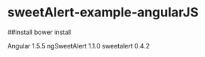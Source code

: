 # sweetAlert-example-angularJS

##install
bower install

Angular 1.5.5
ngSweetAlert 1.1.0
sweetalert 0.4.2